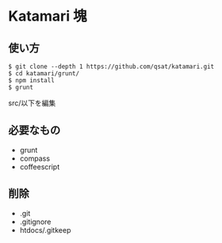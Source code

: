 Katamari 塊
========
## 使い方
```shell
$ git clone --depth 1 https://github.com/qsat/katamari.git
$ cd katamari/grunt/
$ npm install
$ grunt
```
src/以下を編集

## 必要なもの
- grunt
- compass
- coffeescript

## 削除
- .git
- .gitignore
- htdocs/.gitkeep